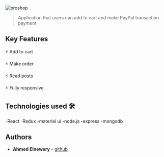 ![proshop](https://i.imgur.com/eXkejml.gif)
>Application that users can add to cart and make PayPal transaction payment 


## Key Features

⚡️ Add to cart

⚡️ Make order

⚡️ Read posts

⚡️ Fully responsive

## Technologies used 🛠️
-React
-Redux
-material ui
-node.js
-express
-mongodb


## Authors
- **Ahmed Elnewery** - [github](https://github.com/ahmedElnewery)
